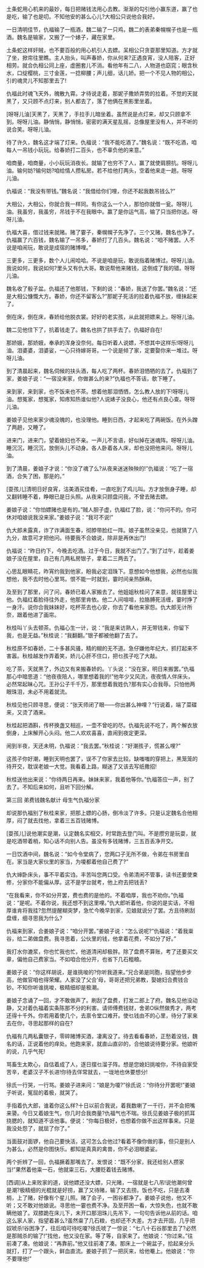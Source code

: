 <!-- { "loadSidebar": true } -->
土条蛇用心机来的最妙，每日把赌钱法用心去教。渐渐的勾引他小赢东道，赢了也是吃，输了也是叨。不知他安的甚么心儿?大相公只说他合我好。

一日清明佳节，仇福输了一瓶酒，魏二输了一只鸡，魏二的表弟秦幌幌子也是一瓶酒。魏名是输家，又搬了一个婊子，藏在家里。

土条蛇这样奸贼，也不要百般的用心机引人去嫖。呆相公只贪耍那里知道。方才就了坐，掀帘往里瞧。主人抬头，叫声春娇，你从何来?正遇良宵，没人陪客，正好相劳。就合仇相公同上座，虚圈套儿不消。看他年有二八，人物道也窈窕；眼含秋水，口绽樱桃，三寸金莲，一捻柳腰；声儿细，话儿娇。把一个不见人物的相公，引的魂灵儿不知那里去了!

仇福此时魂飞天外，魄散九霄。才待说走着，那妮子撒娇弄势的拉着。不觉的天就黑了，又只顾不点灯来，别人都去了，落了他俩在黑影里坐着。

[呀呀儿油]天黑了，天黑了，手拉手儿暗坐着。虽然说是点灯来，却又只顾拿不到。呀呀儿油。静悄悄，静悄悄，密密的满天星乱摇，总像屋里没有人，并不听的说合笑。呀呀儿油。

待了许久，魏名这才端了灯来。仇福说：“我不能吃酒了。”魏名说：“既不吃酒，咱每人一吊钱小玩玩。给春娇打二百头，也不辜负他的来意。”

咱商量，咱商量，小小玩玩消夜长。就输了也穷不了人，赢了就使肩膀抗。呀呀儿油。输何妨?输何妨?咱给情人攒私房。若不给他打两头，空着他来走一趟。呀呀儿油。

仇福说：“我没有带钱。”魏名说：“我借给你们哩，你还不起我数吊钱么?”

大相公，大相公，你就合我一样同。有你这么一个人，那怕你就借一瓮。呀呀儿油。我虽穷，我虽穷，吊钱于不在我眼中。赢了是你运气高，输了只当把你送。呀呀儿油。

仇福大喜，借过钱来就赌。赌了霎子，秦幌幌子先净了。三个又赌，魏名也净了。仇福赢了六百钱，魏名输了一吊多，春娇打了几百头。魏名说：“咱不赌罢。人不说是咱闹玩，敢说是成宿的赌博哩。”

三更多，三更多，数个人儿闹哈哈。不说是咱是玩，敢说指着赌博过。呀呀儿油。我说如何，我说如何?里头又有仇大哥。敢说帮他来赌钱，这倒成了我的错。呀呀儿油。

魏名收了骰子盆。仇福还了他那钱，下剩的说：“春娇，我送了你罢。”魏名说：“还是大相公慷慨大方。春娇，你还不留客么?”那妮子死活的拉着仇福不放，缠抹起来了。

倒在床，倒在床，春娇给他脱衣裳。好好的老实孩，从此就把嫖来上。呀呀儿油。

魏二见他住下了，抗着钱走了。魏名也拱了拱手去了。仇福好自在!

那娇娥，那娇娥，奉承的浑身没奈何。每日听着人说嫖，不想其中这样乐!呀呀儿油。泪婆婆，泪婆娑，一心只待嫁哥哥。一个说是倾了家，定要娶你来一堆过。呀呀儿油。

到了清晨起来，魏名伺候的扶头酒，每人吃了两杯。春娇泪恓牺的去了。仇福到了家，姜娘子说：“一宿没来家，你做甚么的来?”仇福也不答话，欹下睡了。

来到家，来到家，也不饭来也不茶。想着他那泪恓恓，怎么教人放的下!呀呀儿油。想冤家，想冤家，知疼知热谁似他?人说婊子没良心，他还有点良心查。呀呀儿油。

姜娘子见他来家少魂没魄的，也没理他。睡到日西，才起来吃了两碗饭。在外头蹭了两趟，又睡了。

进来门，进来门，望着媳妇也不亲。一声儿不言语，好似掉在迷魂阵。呀呀儿油。睡沉沉，睡沉沉，放倒头儿不动身。各人卧着各人床，却也没把他来问。呀呀儿油。

到了清晨，姜娘子才说：“你没了魂了么?从夜来迷迷殃殃的!”仇福说：“吃了一宿酒，合失了困，那是的。”

[耍孩儿]清明日好良宵，沽美酒买佳肴，一直吃到了鸡儿叫。方才放倒身子睡，却又翻转睡不着，睁眼已是日头照。从夜来只顾盘问我，不曾去赌去嫖。

姜娘子说：“你怕嫖赌也是有的。”贼人胆子虚，仇福红了脸，说：“你问不的。你可休对咱娘说我没来家。”姜娘子说：“我可不说!”

仇大郎未露真，诈了诈满面生春，彻脖带脸红一阵。娘子虽然没亲见，也就猜了八九分，故意可才把他问。待要我不合娘说，除非是再休出门!

仇福说：“昨日约下，今晚去吃酒。过于今日，我就不出门了。”到了过午，趁着姜娘子没在屋里，自己有几两私房银子，拿着二三两去了。

心思乱眼睛花，昨宵约我到他家，盼我必定泪珠下。意想如今他想我，必然也似我想他，我不去时他心里骂。恨不能一时就到，霎时间亲热酥麻。

及至到了那里，问了问，春娇已着人家搬去了。他姐姐秋桂问了来意，就往屋里让他。仇福红着脸待往外走，他那里肯依。他二人间喧喧，拉胳膊死活缠，霎时挣了一身汗。说你合我妹妹好，吃杯茶去也心安，你去了看他来家怨。仇大郎无计所奈，跟着他进了画帘。

秋桂叫丫头去顿茶。仇福心生一计，说：“我是来访熟人，并无带钱来，你留下我，也是无益。”秋桂说：“我翻翻。”银子都被他翻了去了。

秋桂原不如春娇，二十多甚风骚，精的糊的无不道。急仔嫌他年纪大，抓打起来不害嚣。秋桂越发作弄着笑，娇儿心肝不住口，把乜孩子吃了大敲。

吃了茶，天就黑了，外边又有来搬春娇的。丫头说：“没在家，明日来搬罢。”仇福那心中暗思道：“他夜夜陪人，哪里想着我的!”他年少又风流，夜夜情人伴床头，必然常起昧心咒。王孙公子千千万，那里想着我姓仇?那有实心合我辱。只怕他两眼珠泪，未必不用着就流。

秋桂见他只顾寻思，便说：“张天师闭了眼——你出甚么神哩？”行说着，端了菜碟来，又烫了酒来。

秋桂起把酒斟，传杯换盏又相巡，一壶不曾吃的尽。仇福先说不吃了，两个解衣放倒身，上床解开心头闷。他二人欢欢喜喜，直闹到夜定更深。

闹到半夜，天还未明，仇福说：“我去罢。”秋桂说：“好潮孩子，慌甚么哩?”

这孩子你好潮，睡到天明也罢了，误不了你家去比较。缺嗤嗤的穿把上，黑笼笼的待开交，耽误老娘一大觉。我看着上路，糊迷了又该去写纸撒招!

秋桂送他出来说：“你待两日再来。妹妹来家，我着他等你。”仇福答应一声，别了去了。不知后来如何，且听下回分解。

第三回  弟费钱魏名献计  母生气仇福分家

却说那仇福别了秋桂来家，把那上嫖的心肠，倒冷淡了许多。只是认定魏名合他相厚，闷了就去找他，拿着三五百钱赌博。

[耍孩儿]说他潮实是潮，认定魏名实相交，时常跑去登门叫。不是攒穷是玩耍，就是吃酒带着梢，知心话不向别人告。虽没有多钱赌博，三五百丢净开交。

一日饮酒中间，魏名说：“如今令堂病了，您两口子无所不做，令弟在书房里自在。家当是大家伙里的家当，为嗄都着他自己费了?”

仇大婶卧床头，事不平着实诌，丰苦叫您两口受。令弟清闲不管事，读书还要使束修，分家你不能偏从厚。这不是学台就考，他上府去把钱丢?

“在我看来，你不如分开罢，费也费的是他的。不着咱厚，我也不劝你。”仇福说：“是呢。不着你说，我还想不到这里哩。”仇大郎听着他，你说的是实话，不相厚谁肯将我挂?忽然提醒糊突梦，急忙今晚早到家，见娘就说分了罢。方且待刷刮盘缠，细寻思我为什么?

仇福来到家，合姜娘子说：“咱分开罢。”姜娘子说：“怎么说呢?”仇福说：“着我粜谷，给二弟做盘费。我寻思着，公伙里的钱，他拿着花费，不如分了好。”

我打水你漉浆，你也忙我也忙，他道清闲却极胖。除了盘费不算账，考了还要买文章，偏他自己费家当。不如咱合他分开，也省下几石粗粮。

姜娘子说：“你这样胡说，是谁挑唆的?你听我道来。”兄合弟是同胞，指望他步步高，他做官咱也得荣耀。人家没了父合’母，哥哥还把兄弟教，娶媳妇合费钱合钞。不知你听谁挑唆，极精细却是极潮。

姜娘子念诵了一回，才不敢做声了。刷刮了盘费，打发二郎上了府。魏名见他没动静，又对着仇福着实条陈那不分的利害。请师傅费钱财，舍弟O纵然做秀才，两考还得十千外。你若用着使几个，去禀令堂口难开。使乜钱由不的心里，待分了家来去在你，寻思起那样的自在?

仇福有几两私囊银子，零碎赌博买酒，凄离没了。待去看看春娇，正愁着没钱，魏名的话，正说着他的痒处。他跑来家，就直山直卯的，合他娘说待要分家。他娘听的说，几乎气死!

骂畜生太欺心，自估着成了人，逐日摆乜溜子阵。想是您媳妇挑唆你，不待自家受苦辛，老婆汉子不长进!你待去佯常就去，一垅地也休要想分!

徐氏一行哭，一行骂。姜娘子进来问：“娘是为嗄?”徐氏说：“你待分开罢呢!”姜娘子听说，冤屈的着极，就哭了。

手指着仇大郎，谁着你这么样?十日以前合我说，着我数喇了一千行，并不会把嘴来謽。今日又着娘生气，你几时合我商量?仇福气也不喘。徐氏见姜娘子极的抓耳挠腮的，就知道不该他事。便说：“你每日极好，也想着你做不出这样事来。只是我没处怨了，就屈了你了。”

当面鼓对面锣，他自己要快活，这可怎么合他过?看着不像你做的事，但只是别人为甚么，必然是你图快乐。都知是真真的禽兽，你不必泪眼婆娑。

两个折辨了一回，仇福撅着那嘴去了。发恨说：“既不分家，我还给别人攒家当!”果然着他粜一石，他就粜三石，大腰贬着钱去赌博。

[西调]从上来败家的道，说他嫖还没大嫖，只光赌，一宿就是七八吊!说他潮何曾是潮?极精细的光棍就是好捞，赢了又待赌，输了又去捞。饭也不吃，只是去凑梢，上了赌，好像有个星儿照。赌了会子，一困谷都净了。姜娘子说他，他又不听；又不敢对他娘说。寻思他一霎也费不净。及至开困一看，大惊失色，也就不敢瞒他娘了。双膝跪在床儿下，未开口那泪珠儿先吊下，一句句告诉他从前的话。咱这么家人家，指望着甚么?虽然粜了几石粮，也却还不大差。方才去开固，几乎把奴唬杀!谷困净了，往后咱可待吃嗄?徐氏唬了一惊说：“七八十石谷那里去了?必然是那贼杀的输了!”找他，他又没在家。等了等，自家来了。他娘说：“你过来。”往前凑了凑。他娘说：“再靠前。”他又往前凑了凑。那床上一个碗盆子，拾起来分头就打，打了一个跟头，鲜血直流。姜娘子抓了一把灰来，给他罨上。他娘说：“你不要理他!”

